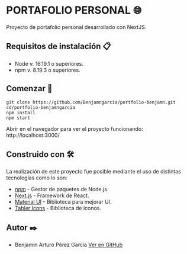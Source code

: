 # PORTAFOLIO PERSONAL 🌐
Proyecto de portafolio personal desarrollado con NextJS.
## Requisitos de instalación 📋
- Node v. 16.19.1 o superiores.
- npm v. 8.19.3 o superiores.
## Comenzar 🚀
```
git clone https://github.com/Benjamngarcia/portfolio-benjamn.git
cd/portfolio-benjamngarcia
npm install
npm start
```
Abrir en el navegador para ver el proyecto funcionando: 
http://localhost:3000/
## Construido con 🛠️
La realización de este proyecto fue posible mediante el uso de distintas tecnologías como lo son:
- [npm](https://www.npmjs.com/) - Gestor de paquetes de Node.js.
- [Next.js](https://nextjs.org/) - Framework de React. 
- [Material UI](https://mui.com/) - Biblioteca para mejorar UI.
- [Tabler Icons](https://tabler-icons.io/) - Biblioteca de íconos.

<!-- ## Despliegue 📦
El proyecto es desplegado con Railway y ClearDB para la base de datos, lo puedes encontrar funcionando en: 
https://catarina-production.up.railway.app/ -->
## Autor ✒️
- Benjamín Arturo Pérez García [Ver en GitHub](https://github.com/Benjamngarcia)
